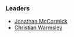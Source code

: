 ### Leaders
* [Jonathan McCormick](mailto:jonathan.mccormick@owasp.org)
* [Christian Warmsley](mailto:christian.warmsley@owasp.org)
